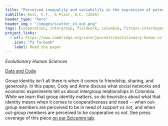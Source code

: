```yaml
---
title: "Perceived inequality and variability in the expression of parochial altruism"
subtitle: Ross, C.T., & Pisor, A.C. (2025)
header_type: "hero"
header_img : "/images/scatter_in_out.png"
tags: [cooperation, intergroup, fieldwork, colombia, fitness-interdependence]
project_links:
  - url: https://www.cambridge.org/core/journals/evolutionary-human-sciences/article/perceived-inequality-and-variability-in-the-expression-of-parochial-altruism/B8A882DD29550F523413478D349B20C9
    icon: "fa fa-book"
    label: Read the paper
---
```

*Evolutionary Human Sciences*

<i class="fa-solid fa-database"></i><a href="https://github.com/ctross/parochialism_and_inequality" class="btn">Data and Code</a>

Group identity isn't all there is when it comes to friendship, sharing, and generosity. In this paper, Cody and Anne discuss what social networks and economic experiments tell us about intergroup relationships in Colombia. While we learn that group identity matters, so do heuristics about what that identity means when it comes to cooperativeness and need -- when out-group members are perceived to be in need of support vs not, and when out-group members are perceived to be cooperative vs not. See press coverage of this piece [on our Scicomm tab](https://www.socialitylab.org/media).
